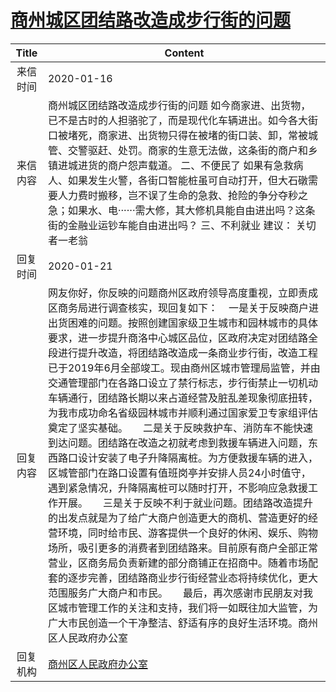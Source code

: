# <a href="http://www.shangluo.gov.cn/zmhd/ldxxxx.jsp?urltype=leadermail.LeaderMailContentUrl&wbtreeid=1112&leadermailid=5658">商州城区团结路改造成步行街的问题</a>
|Title|Content|
|:---:|---|
|来信时间|2020-01-16|
|来信内容|商州城区团结路改造成步行街的问题 如今商家进、出货物，已不是古时的人担骆驼了，而是现代化车辆进出。如今各大街口被堵死，商家进、出货物只得在被堵的街口装、卸，常被城管、交警驱赶、处罚。商家的生意无法做，这条街的商户和乡镇进城进货的商户怨声载道。 二、不便民了 如果有急救病人、如果发生火警，各街口智能桩虽可自动打开，但大石礅需要人力费时搬移，岂不误了生命的急救、抢险的争分夺秒之急；如果水、电······需大修，其大修机具能自由进出吗？这条街的金融业运钞车能自由进出吗？ 三、不利就业 建议： 关切者一老翁|
|回复时间|2020-01-21|
|回复内容|网友你好，你反映的问题商州区政府领导高度重视，立即责成区商务局进行调查核实，现回复如下：    一是关于反映商户进出货困难的问题。按照创建国家级卫生城市和园林城市的具体要求，进一步提升商洛中心城区品位，区政府决定对团结路全段进行提升改造，将团结路改造成一条商业步行街，改造工程已于2019年6月全部竣工。现由商州区城市管理局监管，并由交通管理部门在各路口设立了禁行标志，步行街禁止一切机动车辆通行，团结路长期以来占道经营及脏乱差现象彻底扭转，为我市成功命名省级园林城市并顺利通过国家爱卫专家组评估奠定了坚实基础。　　二是关于反映救护车、消防车不能快速到达问题。团结路在改造之初就考虑到救援车辆进入问题，东西路口设计安装了电子升降隔离桩。为方便救援车辆的进入，区城管部门在路口设置有值班岗亭并安排人员24小时值守，遇到紧急情况，升降隔离桩可以随时打开，不影响应急救援工作开展。　　三是关于反映不利于就业问题。团结路改造提升的出发点就是为了给广大商户创造更大的商机、营造更好的经营环境，同时给市民、游客提供一个良好的休闲、娱乐、购物场所，吸引更多的消费者到团结路来。目前原有商户全部正常营业，区商务局负责新建的部分商铺正在招商中。随着市场配套的逐步完善，团结路商业步行街经营业态将持续优化，更大范围服务广大商户和市民。　　最后，再次感谢市民朋友对我区城市管理工作的关注和支持，我们将一如既往加大监管，为广大市民创造一个干净整洁、舒适有序的良好生活环境。商州区人民政府办公室|
|回复机构|<a href="../../categories/agencies/商州区人民政府办公室.md">商州区人民政府办公室</a>|
